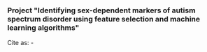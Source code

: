 ### Project "Identifying sex-dependent markers of autism spectrum disorder using feature selection and machine learning algorithms"
Cite as: -
